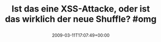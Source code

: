 ---
retweeted: false
source: <a href="http://twitter.com" rel="nofollow">Twitter Web Client</a>
entities:
  hashtags:
  - text: omg
    indices:
    - '66'
    - '70'
  symbols: []
  user_mentions: []
  urls: []
display_text_range:
- '0'
- '70'
favorite_count: '0'
id_str: '1311535102'
truncated: false
retweet_count: '0'
id: '1311535102'
created_at: Wed Mar 11 17:07:49 +0000 2009
favorited: false
full_text: 'Ist das eine XSS-Attacke, oder ist das wirklich der neue Shuffle? #omg'
lang: de
tags:
- omg
- pesos/twitter
date: '2009-03-11T17:07:49+00:00'
src: https://twitter.com/bascht/status/1311535102
original_url: https://twitter.com/bascht/status/1311535102
type: twitter_tweet
text: 'Ist das eine XSS-Attacke, oder ist das wirklich der neue Shuffle? #omg'
title: 'Ist das eine XSS-Attacke, oder ist das wirklich der neue Shuffle? #omg

  '

---